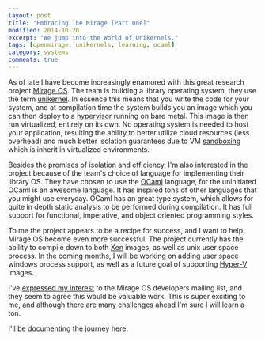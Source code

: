 ```yaml
---
layout: post
title: "Embracing The Mirage [Part One]"
modified: 2014-10-20
excerpt: "We jump into the World of Unikernels."
tags: [openmirage, unikernels, learning, ocaml]
category: systems
comments: true
---
```


As of late I have become increasingly enamored with this great research project [Mirage OS](http://www.openmirage.org/).
The team is building a library operating system, they use the term [unikernel](http://anil.recoil.org/papers/2013-asplos-mirage.pdf).
In essence this means that you write the code for your system, and at compilation time the system builds you an image which you can then
deploy to a [hypervisor](http://en.wikipedia.org/wiki/Hypervisor) running on bare metal. This image is then run virtualized, entirely on its own.
No operating system is needed to host your application, resulting the ability to better utilize cloud resources (less overhead) and much better isolation
guarantees due to VM [sandboxing](<http://en.wikipedia.org/wiki/Sandbox_(computer_security)>) which is inherit in virtualized environments.


Besides the promises of isolation and efficiency, I'm also interested in the project because of the team's choice of language for implementing their
library OS. They have chosen to use the [OCaml](https://ocaml.org/) language, for the uninitiated OCaml is an awesome language. It has inspired tons of other
languages that you might use everyday. OCaml has an great type system, which allows for quite in depth static analysis to be performed during compilation.
It has full support for functional, imperative, and object oriented programming styles.


To me the project appears to be a recipe for success, and I want to help Mirage OS become even more successful.
The project currently has the ability to compile down to both [Xen](http://en.wikipedia.org/wiki/Xen) images, as well as unix user space process.
In the coming months, I will be working on adding user space windows process support, as well as a future goal of supporting [Hyper-V](http://en.wikipedia.org/wiki/Hyper-V) images.

I've [expressed my interest](http://lists.xenproject.org/archives/html/mirageos-devel/2014-09/msg00112.html) to the Mirage OS developers mailing list, and they seem to agree this would be valuable work.
This is super exciting to me, and although there are many challenges ahead I'm sure I will learn a ton.

I'll be documenting the journey here.
